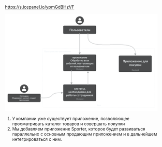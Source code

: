 https://s.icepanel.io/ypmGdBHzVF

![This is an image](/test.png)

1. У компании уже существует приложение, позволяющее просматривать каталог товаров и совершать покупки
2. Мы добавляем приложение Sporter, которое будет развиваться параллельно с основным продающим приложением и в дальнейшем интегрироваться с ним.

